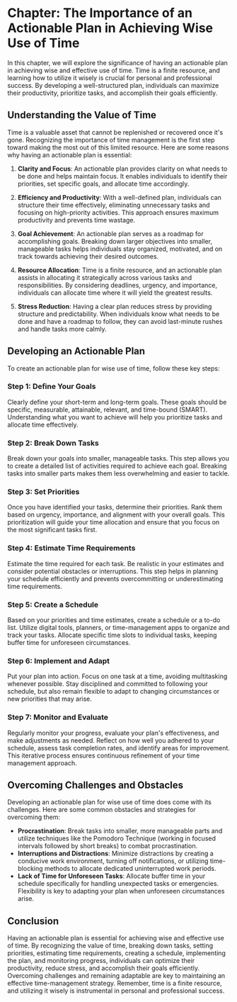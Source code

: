 Chapter: The Importance of an Actionable Plan in Achieving Wise Use of Time
===========================================================================

In this chapter, we will explore the significance of having an actionable plan in achieving wise and effective use of time. Time is a finite resource, and learning how to utilize it wisely is crucial for personal and professional success. By developing a well-structured plan, individuals can maximize their productivity, prioritize tasks, and accomplish their goals efficiently.

**Understanding the Value of Time**
-----------------------------------

Time is a valuable asset that cannot be replenished or recovered once it's gone. Recognizing the importance of time management is the first step toward making the most out of this limited resource. Here are some reasons why having an actionable plan is essential:

1. **Clarity and Focus**: An actionable plan provides clarity on what needs to be done and helps maintain focus. It enables individuals to identify their priorities, set specific goals, and allocate time accordingly.

2. **Efficiency and Productivity**: With a well-defined plan, individuals can structure their time effectively, eliminating unnecessary tasks and focusing on high-priority activities. This approach ensures maximum productivity and prevents time wastage.

3. **Goal Achievement**: An actionable plan serves as a roadmap for accomplishing goals. Breaking down larger objectives into smaller, manageable tasks helps individuals stay organized, motivated, and on track towards achieving their desired outcomes.

4. **Resource Allocation**: Time is a finite resource, and an actionable plan assists in allocating it strategically across various tasks and responsibilities. By considering deadlines, urgency, and importance, individuals can allocate time where it will yield the greatest results.

5. **Stress Reduction**: Having a clear plan reduces stress by providing structure and predictability. When individuals know what needs to be done and have a roadmap to follow, they can avoid last-minute rushes and handle tasks more calmly.

**Developing an Actionable Plan**
---------------------------------

To create an actionable plan for wise use of time, follow these key steps:

### Step 1: **Define Your Goals**

Clearly define your short-term and long-term goals. These goals should be specific, measurable, attainable, relevant, and time-bound (SMART). Understanding what you want to achieve will help you prioritize tasks and allocate time effectively.

### Step 2: **Break Down Tasks**

Break down your goals into smaller, manageable tasks. This step allows you to create a detailed list of activities required to achieve each goal. Breaking tasks into smaller parts makes them less overwhelming and easier to tackle.

### Step 3: **Set Priorities**

Once you have identified your tasks, determine their priorities. Rank them based on urgency, importance, and alignment with your overall goals. This prioritization will guide your time allocation and ensure that you focus on the most significant tasks first.

### Step 4: **Estimate Time Requirements**

Estimate the time required for each task. Be realistic in your estimates and consider potential obstacles or interruptions. This step helps in planning your schedule efficiently and prevents overcommitting or underestimating time requirements.

### Step 5: **Create a Schedule**

Based on your priorities and time estimates, create a schedule or a to-do list. Utilize digital tools, planners, or time-management apps to organize and track your tasks. Allocate specific time slots to individual tasks, keeping buffer time for unforeseen circumstances.

### Step 6: **Implement and Adapt**

Put your plan into action. Focus on one task at a time, avoiding multitasking whenever possible. Stay disciplined and committed to following your schedule, but also remain flexible to adapt to changing circumstances or new priorities that may arise.

### Step 7: **Monitor and Evaluate**

Regularly monitor your progress, evaluate your plan's effectiveness, and make adjustments as needed. Reflect on how well you adhered to your schedule, assess task completion rates, and identify areas for improvement. This iterative process ensures continuous refinement of your time management approach.

**Overcoming Challenges and Obstacles**
---------------------------------------

Developing an actionable plan for wise use of time does come with its challenges. Here are some common obstacles and strategies for overcoming them:

* **Procrastination**: Break tasks into smaller, more manageable parts and utilize techniques like the Pomodoro Technique (working in focused intervals followed by short breaks) to combat procrastination.
* **Interruptions and Distractions**: Minimize distractions by creating a conducive work environment, turning off notifications, or utilizing time-blocking methods to allocate dedicated uninterrupted work periods.
* **Lack of Time for Unforeseen Tasks**: Allocate buffer time in your schedule specifically for handling unexpected tasks or emergencies. Flexibility is key to adapting your plan when unforeseen circumstances arise.

**Conclusion**
--------------

Having an actionable plan is essential for achieving wise and effective use of time. By recognizing the value of time, breaking down tasks, setting priorities, estimating time requirements, creating a schedule, implementing the plan, and monitoring progress, individuals can optimize their productivity, reduce stress, and accomplish their goals efficiently. Overcoming challenges and remaining adaptable are key to maintaining an effective time-management strategy. Remember, time is a finite resource, and utilizing it wisely is instrumental in personal and professional success.
